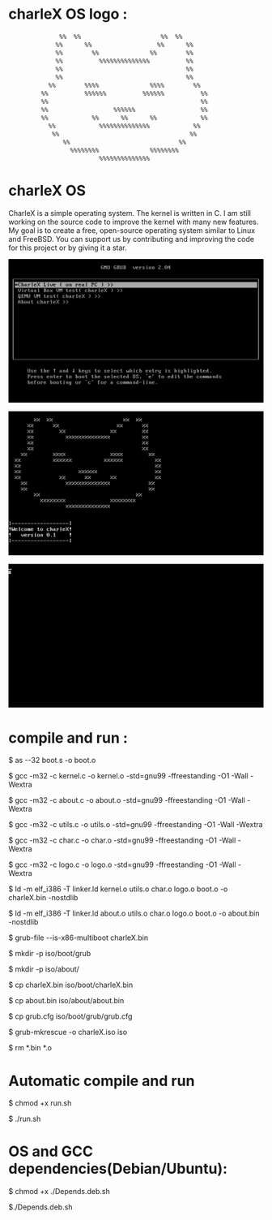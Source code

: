 

# charleX OS logo :


                  %%  %%                      %%  %%      
                 %%      %%                  %%      %%   
                 %%        %%              %%        %%   
                 %%          %%%%%%%%%%%%%%          %%   
                 %%                                  %%   
                 %%                                  %%   
               %%        %%%%              %%%%        %% 
             %%          %%%%%%          %%%%%%          %%
             %%                                          %%
             %%                  %%%%%%                  %%
             %%            %%      %%      %%            %%
               %%            %%%%%%%%%%%%%%            %%  
                %%                                    %%  
                   %%                              %%      
                     %%%%%%%%              %%%%%%%%     
                             %%%%%%%%%%%%%%               



# charleX OS

CharleX is a simple operating system. The kernel is written in C. I am still working on the source code to improve the kernel with many new features. My goal is to create a free, open-source operating system similar to Linux and FreeBSD. You can support us by contributing and improving the code for this project or by giving it a star.


![screenshots](screenshots/charleXGrub.png)

![screenshots](screenshots/charleXLoadingAndLogo.png)

![screenshots](screenshots/charleXPrompt.png)


# compile and run :

$ as --32 boot.s -o boot.o

$ gcc -m32 -c kernel.c -o kernel.o -std=gnu99 -ffreestanding -O1 -Wall -Wextra

$ gcc -m32 -c about.c -o about.o -std=gnu99 -ffreestanding -O1 -Wall -Wextra

$ gcc -m32 -c utils.c -o utils.o -std=gnu99 -ffreestanding -O1 -Wall -Wextra

$ gcc -m32 -c char.c -o char.o -std=gnu99 -ffreestanding -O1 -Wall -Wextra

$ gcc -m32 -c logo.c -o logo.o -std=gnu99 -ffreestanding -O1 -Wall -Wextra

$ ld -m elf_i386 -T linker.ld kernel.o utils.o char.o logo.o boot.o -o charleX.bin -nostdlib

$ ld -m elf_i386 -T linker.ld about.o  utils.o char.o logo.o boot.o -o about.bin -nostdlib

$ grub-file --is-x86-multiboot charleX.bin

$ mkdir -p iso/boot/grub

$ mkdir -p iso/about/

$ cp charleX.bin iso/boot/charleX.bin

$ cp about.bin iso/about/about.bin

$ cp grub.cfg iso/boot/grub/grub.cfg

$ grub-mkrescue -o charleX.iso iso

$ rm *.bin *.o 






# Automatic compile and run

$ chmod +x run.sh

$ ./run.sh


# OS and GCC dependencies(Debian/Ubuntu):

$ chmod +x ./Depends.deb.sh

$./Depends.deb.sh

